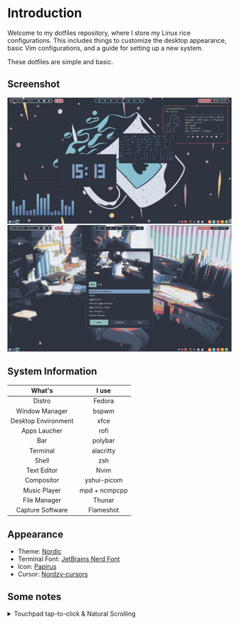 # Introduction

Welcome to my dotfiles repository, where I store my Linux rice configurations. This includes things to customize the desktop appearance, basic Vim configurations, and a guide for setting up a new system.

These dotfiles are simple and basic.

## Screenshot

![](showcase01.png)
![](showcase02.png)

## System Information

|      What's           | I use         |
| :-------------------: | :-----------: |
| Distro                | Fedora        |
| Window Manager        | bspwm         |
| Desktop Environment   | xfce          |
| Apps Laucher          | rofi          |
| Bar                   | polybar       |
| Terminal              | alacritty     |
| Shell                 | zsh           |
| Text Editor           | Nvim          |
| Compositor            | yshui-picom   |
| Music Player          | mpd + ncmpcpp |
| File Manager          | Thunar        |
| Capture Software      | Flameshot     |

## Appearance

- Theme: [Nordic](https://github.com/EliverLara/Nordic)
- Terminal Font: [JetBrains Nerd Font](https://github.com/ryanoasis/nerd-fonts)
- Icon: [Papirus](https://github.com/PapirusDevelopmentTeam/papirus-icon-theme)
- Cursor: [Nordzy-cursors](https://www.pling.com/p/1571937/)

## Some notes

<details>
<summary>Touchpad tap-to-click & Natural Scrolling</summary>

`/etc/X11/xorg.conf.d/40-touchpad.conf`

```
Section "InputClass"
    Identifier "touchpad"
    Driver "libinput"
    MatchIsTouchpad "on"
    Option "Tapping" "on"
    Option "TappingButtonMap" "lrm"
    Option "NaturalScrolling" "on"
EndSection
```
</details>

